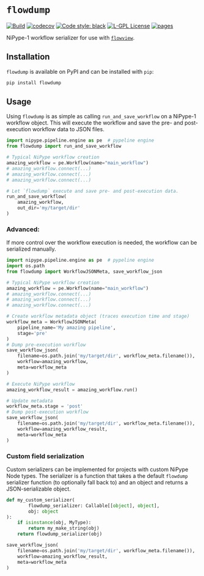 # `flowdump`

[![Build](https://github.com/childmindresearch/flowdump/actions/workflows/test.yaml/badge.svg?branch=main)](https://github.com/childmindresearch/flowdump/actions/workflows/test.yaml?query=branch%3Amain)
[![codecov](https://codecov.io/gh/childmindresearch/flowdump/branch/main/graph/badge.svg?token=22HWWFWPW5)](https://codecov.io/gh/childmindresearch/flowdump)
[![Code style: black](https://img.shields.io/badge/code%20style-black-000000.svg)](https://github.com/psf/black)
[![L-GPL License](https://img.shields.io/badge/license-L--GPL-blue.svg)](LICENSE)
[![pages](https://img.shields.io/badge/api-docs-blue)](https://childmindresearch.github.io/flowdump)

NiPype-1 workflow serializer for use with [`flowview`](https://childmindresearch.github.io/flowview/).

## Installation

`flowdump` is available on PyPI and can be installed with `pip`:

```bash
pip install flowdump
```

## Usage

Using `flowdump` is as simple as calling `run_and_save_workflow` on a NiPype-1 workflow object.
This will execute the workflow and save the pre- and post-execution workflow data to JSON files.

```Python
import nipype.pipeline.engine as pe  # pypeline engine
from flowdump import run_and_save_workflow

# Typical NiPype workflow creation
amazing_workflow = pe.Workflow(name="main_workflow")
# amazing_workflow.connect(...)
# amazing_workflow.connect(...)
# amazing_workflow.connect(...)

# Let `flowdump` execute and save pre- and post-execution data.
run_and_save_workflow(
    amazing_workflow,
    out_dir='my/target/dir'
)
```

### Advanced:

If more control over the workflow execution is needed, the workflow can be
serialized manually.


```Python
import nipype.pipeline.engine as pe  # pypeline engine
import os.path
from flowdump import WorkflowJSONMeta, save_workflow_json

# Typical NiPype workflow creation
amazing_workflow = pe.Workflow(name="main_workflow")
# amazing_workflow.connect(...)
# amazing_workflow.connect(...)
# amazing_workflow.connect(...)

# Create workflow metadata object (traces execution time and stage)
workflow_meta = WorkflowJSONMeta(
    pipeline_name='My amazing pipeline',
    stage='pre'
)
# Dump pre-execution workflow
save_workflow_json(
    filename=os.path.join('my/target/dir', workflow_meta.filename()),
    workflow=amazing_workflow,
    meta=workflow_meta
)

# Execute NiPype workflow
amazing_workflow_result = amazing_workflow.run()

# Update metadata
workflow_meta.stage = 'post'
# Dump post-execution workflow
save_workflow_json(
    filename=os.path.join('my/target/dir', workflow_meta.filename()),
    workflow=amazing_workflow_result,
    meta=workflow_meta
)
```

### Custom field serialization

Custom serializers can be implemented for projects with custom NiPype Node types.
The serializer is a function that takes a the default `flowdump` serializer
function (to optionally fall back to) and an object and returns a JSON-serializable
object.

```Python
def my_custom_serializer(
        flowdump_serializer: Callable[[object], object],
        obj: object
):
    if isinstance(obj, MyType):
        return my_make_string(obj)
    return flowdump_serializer(obj)

save_workflow_json(
    filename=os.path.join('my/target/dir', workflow_meta.filename()),
    workflow=amazing_workflow_result,
    meta=workflow_meta
)
```
